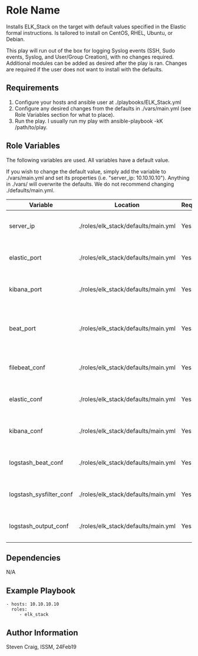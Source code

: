 Role Name
=========

Installs ELK_Stack on the target with default values specified in the Elastic formal instructions. Is tailored to install on CentOS, RHEL, Ubuntu, or Debian.

This play will run out of the box for logging Syslog events (SSH, Sudo events, Syslog, and User/Group Creation), with no changes required. Additional modules can be added as desired after the play is ran. Changes are required if the user does not want to install with the defaults.

Requirements
------------

1) Configure your hosts and ansible user at ./playbooks/ELK_Stack.yml
2) Configure any desired changes from the defaults in ./vars/main.yml (see Role Variables section for what to place).
3) Run the play. I usually run my play with ansible-playbook -kK /path/to/play.

Role Variables
--------------

The following variables are used. All variables have a default value. 

If you wish to change the default value, simply add the variable to ./vars/main.yml and set its properties (i.e. "server_ip: 10.10.10.10"). Anything in ./vars/ will overwrite the defaults. We do not recommend changing ./defaults/main.yml.

| Variable  | Location | Required | Default | Description
| ------------- | ------------- | ------------- | ------------- | ------------- |
| server_ip | ./roles/elk_stack/defaults/main.yml | Yes | localhost | Used to configure the host of ELK services |
| elastic_port | ./roles/elk_stack/defaults/main.yml | Yes | 9200 | Configures the port elasticsearch will listen on |
| kibana_port | ./roles/elk_stack/defaults/main.yml | Yes | 5601 | Configures the port kibana will listen on |
| beat_port | ./roles/elk_stack/defaults/main.yml | Yes | 5044 | Configures the port for logstash to listen on and where beats send to |
| filebeat_conf | ./roles/elk_stack/defaults/main.yml | Yes | /etc/filebeat/filebeat.yml | Path to the filebeat configuration file |
| elastic_conf | ./roles/elk_stack/defaults/main.yml | Yes | /etc/elasticsearch/elasticsearch.yml | Path to the elasticsearch configuration file |
| kibana_conf | ./roles/elk_stack/defaults/main.yml | Yes | /etc/kibana/kibana.yml | Path to the kibana configuration file |
| logstash_beat_conf | ./roles/elk_stack/defaults/main.yml | Yes | /etc/logstash/conf.d/01-beats-input.conf | Path to the input configuration for logstash |
| logstash_sysfilter_conf | ./roles/elk_stack/defaults/main.yml | Yes | /etc/logstash/conf.d/10-syslog-filter.conf | Path to the filter configuration for logstash |
| logstash_output_conf | ./roles/elk_stack/defaults/main.yml | Yes | /etc/logstash/conf.d/30-elasticsearch-output.conf | Path to the output configuration for logstash |

Dependencies
------------

N/A

Example Playbook
----------------

    - hosts: 10.10.10.10
      roles:
         - elk_stack

Author Information
------------------

Steven Craig, ISSM, 24Feb19
